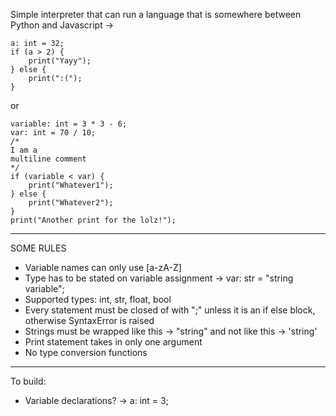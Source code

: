 Simple interpreter that can run a language
that is somewhere between Python and Javascript ->
```
a: int = 32; 
if (a > 2) {
    print("Yayy");
} else {
    print(":(");
}
```
or 
```
variable: int = 3 * 3 - 6;
var: int = 70 / 10;
/*
I am a
multiline comment
*/
if (variable < var) {
    print("Whatever1");
} else {
    print("Whatever2");
}
print("Another print for the lolz!");
```

---
SOME RULES


- Variable names can only use [a-zA-Z]
- Type has to be stated on variable assignment -> var: str = "string variable";
- Supported types: int, str, float, bool
- Every statement must be closed of with ";"
unless it is an if else block, otherwise SyntaxError is raised
- Strings must be wrapped like this -> "string"
and not like this -> 'string'
- Print statement takes in only one argument
- No type conversion functions

---
To build:
- Variable declarations? -> a: int = 3;



